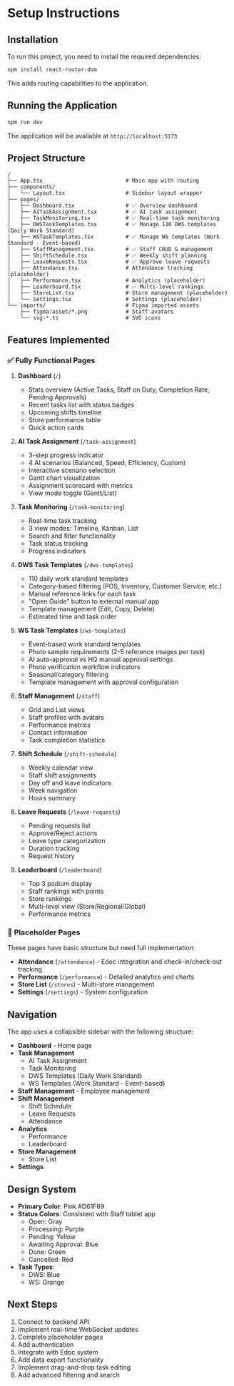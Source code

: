 # Setup Instructions

## Installation

To run this project, you need to install the required dependencies:

```bash
npm install react-router-dom
```

This adds routing capabilities to the application.

## Running the Application

```bash
npm run dev
```

The application will be available at `http://localhost:5173`

## Project Structure

```
/
├── App.tsx                          # Main app with routing
├── components/
│   └── Layout.tsx                   # Sidebar layout wrapper
├── pages/
│   ├── Dashboard.tsx                # ✅ Overview dashboard
│   ├── AITaskAssignment.tsx         # ✅ AI task assignment
│   ├── TaskMonitoring.tsx           # ✅ Real-time task monitoring
│   ├── DWSTaskTemplates.tsx         # ✅ Manage 110 DWS templates (Daily Work Standard)
│   ├── WSTaskTemplates.tsx          # ✅ Manage WS templates (Work Standard - Event-based)
│   ├── StaffManagement.tsx          # ✅ Staff CRUD & management
│   ├── ShiftSchedule.tsx            # ✅ Weekly shift planning
│   ├── LeaveRequests.tsx            # ✅ Approve leave requests
│   ├── Attendance.tsx               # Attendance tracking (placeholder)
│   ├── Performance.tsx              # Analytics (placeholder)
│   ├── Leaderboard.tsx              # ✅ Multi-level rankings
│   ├── StoreList.tsx                # Store management (placeholder)
│   └── Settings.tsx                 # Settings (placeholder)
└── imports/                         # Figma imported assets
    ├── figma:asset/*.png            # Staff avatars
    └── svg-*.ts                     # SVG icons
```

## Features Implemented

### ✅ Fully Functional Pages

1. **Dashboard** (`/`)
   - Stats overview (Active Tasks, Staff on Duty, Completion Rate, Pending Approvals)
   - Recent tasks list with status badges
   - Upcoming shifts timeline
   - Store performance table
   - Quick action cards

2. **AI Task Assignment** (`/task-assignment`)
   - 3-step progress indicator
   - 4 AI scenarios (Balanced, Speed, Efficiency, Custom)
   - Interactive scenario selection
   - Gantt chart visualization
   - Assignment scorecard with metrics
   - View mode toggle (Gantt/List)

3. **Task Monitoring** (`/task-monitoring`)
   - Real-time task tracking
   - 3 view modes: Timeline, Kanban, List
   - Search and filter functionality
   - Task status tracking
   - Progress indicators

4. **DWS Task Templates** (`/dws-templates`)
   - 110 daily work standard templates
   - Category-based filtering (POS, Inventory, Customer Service, etc.)
   - Manual reference links for each task
   - "Open Guide" button to external manual app
   - Template management (Edit, Copy, Delete)
   - Estimated time and task order

5. **WS Task Templates** (`/ws-templates`)
   - Event-based work standard templates
   - Photo sample requirements (2-5 reference images per task)
   - AI auto-approval vs HQ manual approval settings
   - Photo verification workflow indicators
   - Seasonal/category filtering
   - Template management with approval configuration

6. **Staff Management** (`/staff`)
   - Grid and List views
   - Staff profiles with avatars
   - Performance metrics
   - Contact information
   - Task completion statistics

7. **Shift Schedule** (`/shift-schedule`)
   - Weekly calendar view
   - Staff shift assignments
   - Day off and leave indicators
   - Week navigation
   - Hours summary

8. **Leave Requests** (`/leave-requests`)
   - Pending requests list
   - Approve/Reject actions
   - Leave type categorization
   - Duration tracking
   - Request history

9. **Leaderboard** (`/leaderboard`)
   - Top 3 podium display
   - Staff rankings with points
   - Store rankings
   - Multi-level view (Store/Regional/Global)
   - Performance metrics

### 🚧 Placeholder Pages

These pages have basic structure but need full implementation:

- **Attendance** (`/attendance`) - Edoc integration and check-in/check-out tracking
- **Performance** (`/performance`) - Detailed analytics and charts
- **Store List** (`/stores`) - Multi-store management
- **Settings** (`/settings`) - System configuration

## Navigation

The app uses a collapsible sidebar with the following structure:

- **Dashboard** - Home page
- **Task Management**
  - AI Task Assignment
  - Task Monitoring
  - DWS Templates (Daily Work Standard)
  - WS Templates (Work Standard - Event-based)
- **Staff Management** - Employee management
- **Shift Management**
  - Shift Schedule
  - Leave Requests
  - Attendance
- **Analytics**
  - Performance
  - Leaderboard
- **Store Management**
  - Store List
- **Settings**

## Design System

- **Primary Color**: Pink #D61F69
- **Status Colors**: Consistent with Staff tablet app
  - Open: Gray
  - Processing: Purple
  - Pending: Yellow
  - Awaiting Approval: Blue
  - Done: Green
  - Cancelled: Red
- **Task Types**:
  - DWS: Blue
  - WS: Orange

## Next Steps

1. Connect to backend API
2. Implement real-time WebSocket updates
3. Complete placeholder pages
4. Add authentication
5. Integrate with Edoc system
6. Add data export functionality
7. Implement drag-and-drop task editing
8. Add advanced filtering and search
